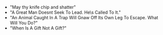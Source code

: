  * "May thy knife chip and shatter"
* "A Great Man Doesnt Seek To Lead. He\s Called To It."
* "An Animal Caught In A Trap Will Gnaw Off Its Own Leg To Escape. What Will You Do?"
* "When Is A Gift Not A Gift?"
